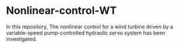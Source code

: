 # Nonlinear-control-WT
In this repository, The nonlinear control for a wind turbine driven by a variable-speed pump-controlled hydraulic servo system has been investigated.

